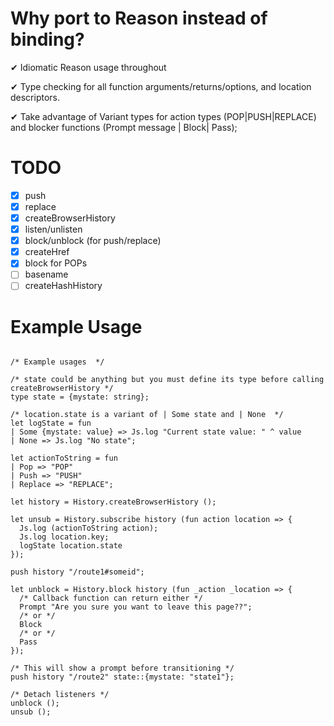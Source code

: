 # Why port to Reason instead of binding?

✔ Idiomatic Reason usage throughout

✔ Type checking for all function arguments/returns/options, and location descriptors.

✔ Take advantage of Variant types for action types (POP|PUSH|REPLACE) and
blocker functions (Prompt message | Block| Pass);

# TODO

- [x] push
- [x] replace
- [x] createBrowserHistory
- [x] listen/unlisten
- [x] block/unblock (for push/replace)
- [x] createHref
- [x] block for POPs
- [ ] basename
- [ ] createHashHistory

# Example Usage

```reason

/* Example usages  */

/* state could be anything but you must define its type before calling createBrowserHistory */
type state = {mystate: string};

/* location.state is a variant of | Some state and | None  */
let logState = fun
| Some {mystate: value} => Js.log "Current state value: " ^ value
| None => Js.log "No state";

let actionToString = fun
| Pop => "POP"
| Push => "PUSH"
| Replace => "REPLACE";

let history = History.createBrowserHistory ();

let unsub = History.subscribe history (fun action location => {
  Js.log (actionToString action);
  Js.log location.key;
  logState location.state
});

push history "/route1#someid";

let unblock = History.block history (fun _action _location => {
  /* Callback function can return either */
  Prompt "Are you sure you want to leave this page??";
  /* or */
  Block
  /* or */
  Pass
});

/* This will show a prompt before transitioning */
push history "/route2" state::{mystate: "state1"};

/* Detach listeners */
unblock ();
unsub ();
```